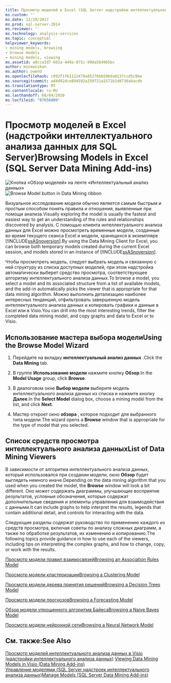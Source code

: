 ```yaml
---
title: Просмотр моделей в Excel (SQL Server надстройки интеллектуального анализа данных) | Документация Майкрософт
ms.custom: ''
ms.date: 12/29/2017
ms.prod: sql-server-2014
ms.reviewer: ''
ms.technology: analysis-services
ms.topic: conceptual
helpviewer_keywords:
- mining models, browsing
- browse models
- mining models, viewing
ms.assetid: a8cca1d7-602a-449a-875c-99da564965bc
author: minewiskan
ms.author: owend
ms.openlocfilehash: c992f1f61112478a85276b6596da0137ccd5c9be
ms.sourcegitcommit: ad4d92dce894592a259721a1571b1d8736abacdb
ms.translationtype: MT
ms.contentlocale: ru-RU
ms.lasthandoff: 08/04/2020
ms.locfileid: "87656809"
---
```

# <a name="browsing-models-in-excel-sql-server-data-mining-add-ins"></a><span data-ttu-id="da177-102">Просмотр моделей в Excel (надстройки интеллектуального анализа данных для SQL Server)</span><span class="sxs-lookup"><span data-stu-id="da177-102">Browsing Models in Excel (SQL Server Data Mining Add-ins)</span></span>
  <span data-ttu-id="da177-103">![Кнопка «Обзор моделей» на ленте «Интеллектуальный анализ данных»](media/dmc-browse.gif "Кнопка «Обзор моделей» на ленте «Интеллектуальный анализ данных»")</span><span class="sxs-lookup"><span data-stu-id="da177-103">![Browse Model button in Data Mining ribbon](media/dmc-browse.gif "Browse Model button in Data Mining ribbon")</span></span>  
  
 <span data-ttu-id="da177-104">Визуальное исследование модели обычно является самым быстрым и простым способом понять правила и отношения, выявленные при помощи анализа.</span><span class="sxs-lookup"><span data-stu-id="da177-104">Visually exploring the model is usually the fastest and easiest way to get an understanding of the rules and relationships discovered by analysis.</span></span> <span data-ttu-id="da177-105">С помощью клиента интеллектуального анализа данных для Excel можно просмотреть временные модели, созданные во время текущего сеанса Excel и модели, хранящихся в экземпляре [!INCLUDE[ssASnoversion](../includes/ssasnoversion-md.md)].</span><span class="sxs-lookup"><span data-stu-id="da177-105">By using the Data Mining Client for Excel, you can browse both temporary models created during the current Excel session, and models stored in an instance of [!INCLUDE[ssASnoversion](../includes/ssasnoversion-md.md)].</span></span>  
  
 <span data-ttu-id="da177-106">Чтобы просмотреть модель, следует выбрать модель и связанную с ней структуру из списка доступных моделей, при этом надстройка автоматически выберет средство просмотра, соответствующее алгоритму интеллектуального анализа данных.</span><span class="sxs-lookup"><span data-stu-id="da177-106">To browse a model, you select a model and its associated structure from a list of available models, and the add-in automatically picks the viewer that is appropriate for that data mining algorithm.</span></span> <span data-ttu-id="da177-107">Можно выполнить детализацию наиболее интересных тенденций, отфильтровать завершенную модель интеллектуального анализа данных и копировать графики и данные в Excel или в Visio.</span><span class="sxs-lookup"><span data-stu-id="da177-107">You can drill into the most interesting trends, filter the completed data mining model, and copy graphs and data to Excel or to Visio.</span></span>  
  
## <a name="using-the-browse-model-wizard"></a><span data-ttu-id="da177-108">Использование мастера выбора модели</span><span class="sxs-lookup"><span data-stu-id="da177-108">Using the Browse Model Wizard</span></span>  
  
1.  <span data-ttu-id="da177-109">Перейдите на вкладку **интеллектуальный анализ данных** .</span><span class="sxs-lookup"><span data-stu-id="da177-109">Click the **Data Mining** tab.</span></span>  
  
2.  <span data-ttu-id="da177-110">В группе **Использование модели** нажмите кнопку **Обзор**.</span><span class="sxs-lookup"><span data-stu-id="da177-110">In the **Model Usage** group, click **Browse**.</span></span>  
  
3.  <span data-ttu-id="da177-111">В диалоговом окне **Выбор модели** выберите модель интеллектуального анализа данных из списка и нажмите кнопку **Далее**.</span><span class="sxs-lookup"><span data-stu-id="da177-111">In the **Select Model** dialog box, choose a mining model from the list, and click **Next**.</span></span>  
  
4.  <span data-ttu-id="da177-112">Мастер откроет окно **обзора** , которое подходит для выбранного типа модели.</span><span class="sxs-lookup"><span data-stu-id="da177-112">The wizard opens a **Browse** window that is appropriate for the type of model that you selected.</span></span>  
  
## <a name="list-of-data-mining-viewers"></a><span data-ttu-id="da177-113">Список средств просмотра интеллектуального анализа данных</span><span class="sxs-lookup"><span data-stu-id="da177-113">List of Data Mining Viewers</span></span>  
 <span data-ttu-id="da177-114">В зависимости от алгоритма интеллектуального анализа данных, который использовался при создании модели, окно **Обзор** будет выглядеть немного иначе.</span><span class="sxs-lookup"><span data-stu-id="da177-114">Depending on the data mining algorithm that you used when you created the model, the **Browse** window will look a bit different.</span></span> <span data-ttu-id="da177-115">Оно может содержать диаграммы, улучшающие восприятие результатов, условные обозначения, которые содержат дополнительные сведения и элементы управления для взаимодействия с данными.</span><span class="sxs-lookup"><span data-stu-id="da177-115">It can include graphs to help interpret the results, legends that contain additional detail, and controls for interacting with the data.</span></span>  
  
 <span data-ttu-id="da177-116">Следующие разделы содержат руководство по применению каждого из средств просмотра, включая советы по анализу сложных диаграмм, а также по обработке результатов, их изменению и копированию.</span><span class="sxs-lookup"><span data-stu-id="da177-116">The following topics provide guidance in how to use each of the viewers, including tips on interpreting the complex graphs, and how to change, copy, or work with the results.</span></span>  
  
 [<span data-ttu-id="da177-117">Просмотр модели правил взаимосвязей</span><span class="sxs-lookup"><span data-stu-id="da177-117">Browsing an Association Rules Model</span></span>](browsing-an-association-rules-model.md)  
  
 [<span data-ttu-id="da177-118">Просмотр модели кластеризации</span><span class="sxs-lookup"><span data-stu-id="da177-118">Browsing a Clustering Model</span></span>](browsing-a-clustering-model.md)  
  
 [<span data-ttu-id="da177-119">Просмотр модели дерева принятия решений</span><span class="sxs-lookup"><span data-stu-id="da177-119">Browsing a Decision Trees Model</span></span>](browsing-a-decision-trees-model.md)  
  
 [<span data-ttu-id="da177-120">Просмотр модели прогнозов</span><span class="sxs-lookup"><span data-stu-id="da177-120">Browsing a Forecasting Model</span></span>](browsing-a-forecasting-model.md)  
  
 [<span data-ttu-id="da177-121">Обзор модели упрощенного алгоритма Байеса</span><span class="sxs-lookup"><span data-stu-id="da177-121">Browsing a Naive Bayes Model</span></span>](browsing-a-naive-bayes-model.md)  
  
 [<span data-ttu-id="da177-122">Просмотр модели нейронной сети</span><span class="sxs-lookup"><span data-stu-id="da177-122">Browsing a Neural Network Model</span></span>](browsing-a-neural-network-model.md)  
  
## <a name="see-also"></a><span data-ttu-id="da177-123">См. также:</span><span class="sxs-lookup"><span data-stu-id="da177-123">See Also</span></span>  
 <span data-ttu-id="da177-124">[Просмотр моделей интеллектуального анализа данных в Visio &#40;надстройки интеллектуального анализа данных&#41;](viewing-data-mining-models-in-visio-data-mining-add-ins.md) </span><span class="sxs-lookup"><span data-stu-id="da177-124">[Viewing Data Mining Models in Visio &#40;Data Mining Add-ins&#41;](viewing-data-mining-models-in-visio-data-mining-add-ins.md) </span></span>  
 [<span data-ttu-id="da177-125">Управление моделями &#40;SQL Server надстроек интеллектуального анализа данных&#41;</span><span class="sxs-lookup"><span data-stu-id="da177-125">Manage Models &#40;SQL Server Data Mining Add-ins&#41;</span></span>](manage-models-sql-server-data-mining-add-ins.md)  
  
  
